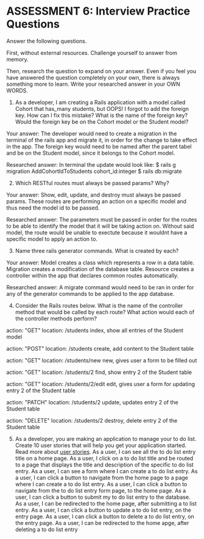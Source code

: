 # ASSESSMENT 6: Interview Practice Questions

Answer the following questions.

First, without external resources. Challenge yourself to answer from memory.

Then, research the question to expand on your answer. Even if you feel you have answered the question completely on your own, there is always something more to learn. Write your researched answer in your OWN WORDS.

1. As a developer, I am creating a Rails application with a model called Cohort that has_many students, but OOPS! I forgot to add the foreign key. How can I fix this mistake? What is the name of the foreign key? Would the foreign key be on the Cohort model or the Student model?

Your answer: The developer would need to create a migration in the terminal of the rails app and migrate it, in order for the change to take effect in the app. The foreign key would need to be named after the parent tabel and be on the Student model, since it belongs to the Cohort model. 

Researched answer: In terminal the update would look like:
$ rails g migration AddCohortIdToStudents cohort_id:integer
$ rails db:migrate

2. Which RESTful routes must always be passed params? Why?

Your answer: Show, edit, update, and destroy must always be passed params. These routes are performing an action on a specific model and thus need the model id to be passed. 

Researched answer: The parameters must be passed in order for the routes to be able to identify the model that it will be taking action on. Without said model, the route would be unable to exectute because it wouldnt have a specific model to apply an action to. 

3. Name three rails generator commands. What is created by each?

Your answer: Model creates a class which represents a row in a data table. Migration creates a modification of the database table. Resource creates a controller within the app that declares common routes automatically. 

Researched answer: A migrate command would need to be ran in order for any of the generator commands to be applied to the app database. 

4. Consider the Rails routes below. What is the name of the controller method that would be called by each route? What action would each of the controller methods perform?

action: "GET" location: /students
index, show all entries of the Student model

action: "POST" location: /students
create, add content to the Student table

action: "GET" location: /students/new
new, gives user a form to be filled out

action: "GET" location: /students/2
find, show entry 2 of the Student table

action: "GET" location: /students/2/edit
edit, gives user a form for updating entry 2 of the Student table

action: "PATCH" location: /students/2
update, updates entry 2 of the Student table

action: "DELETE" location: /students/2
destroy, delete entry 2 of the Student table

5. As a developer, you are making an application to manage your to do list. Create 10 user stories that will help you get your application started. Read more about [user stories](https://www.atlassian.com/agile/project-management/user-stories).
As a user, I can see all the to do list entry title on a home page.
As a user, I click on a to do list title and be routed to a page that displays the title and description of the specific to do list entry. 
As a user, I can see a form where I can create a to do list entry.
As a user, I can click a button to navigate from the home page to a page where I can create a to do list entry. 
As a user, I can click a button to navigate from the to do list entry form page, to the home page. 
As a user, I can click a button to submit my to do list entry to the database.
As a user, I can be redirected to the home page, after submitting a to list entry.
As a user, I can click a button to update a to do list entry, on the entry page.
As a user, I can click a button to delete a to do list entry, on the entry page.
As a user, I can be redirected to the home apge, after deleting a to do list entry

